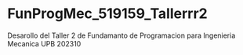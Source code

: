 # FunProgMec_519159_Tallerrr2
Desarollo del Taller 2 de Fundamanto de Programacion para Ingenieria Mecanica UPB 202310
